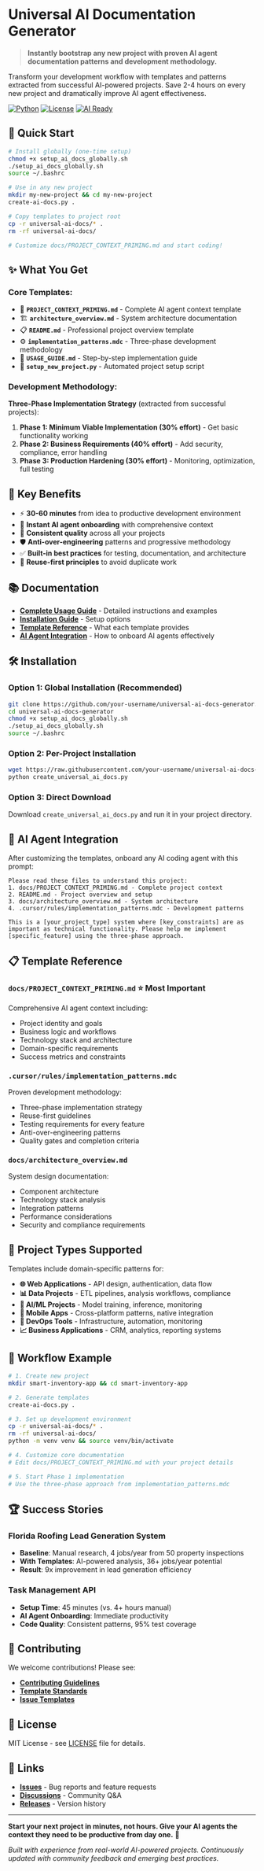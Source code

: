 # Universal AI Documentation Generator

> **Instantly bootstrap any new project with proven AI agent documentation patterns and development methodology.**

Transform your development workflow with templates and patterns extracted from successful AI-powered projects. Save 2-4 hours on every new project and dramatically improve AI agent effectiveness.

[![Python](https://img.shields.io/badge/Python-3.8+-blue.svg)](https://python.org)
[![License](https://img.shields.io/badge/License-MIT-green.svg)](LICENSE)
[![AI Ready](https://img.shields.io/badge/AI-Ready-orange.svg)](docs)

## 🚀 **Quick Start**

```bash
# Install globally (one-time setup)
chmod +x setup_ai_docs_globally.sh
./setup_ai_docs_globally.sh
source ~/.bashrc

# Use in any new project
mkdir my-new-project && cd my-new-project
create-ai-docs.py .

# Copy templates to project root
cp -r universal-ai-docs/* .
rm -rf universal-ai-docs/

# Customize docs/PROJECT_CONTEXT_PRIMING.md and start coding!
```

## ✨ **What You Get**

### **Core Templates:**
- 📝 **`PROJECT_CONTEXT_PRIMING.md`** - Complete AI agent context template
- 🏗️ **`architecture_overview.md`** - System architecture documentation
- 📋 **`README.md`** - Professional project overview template
- ⚙️ **`implementation_patterns.mdc`** - Three-phase development methodology
- 📖 **`USAGE_GUIDE.md`** - Step-by-step implementation guide
- 🚀 **`setup_new_project.py`** - Automated project setup script

### **Development Methodology:**
**Three-Phase Implementation Strategy** (extracted from successful projects):
1. **Phase 1: Minimum Viable Implementation (30% effort)** - Get basic functionality working
2. **Phase 2: Business Requirements (40% effort)** - Add security, compliance, error handling  
3. **Phase 3: Production Hardening (30% effort)** - Monitoring, optimization, full testing

## 🎯 **Key Benefits**

- ⚡ **30-60 minutes** from idea to productive development environment
- 🤖 **Instant AI agent onboarding** with comprehensive context
- 📏 **Consistent quality** across all your projects
- 🛡️ **Anti-over-engineering** patterns and progressive methodology
- ✅ **Built-in best practices** for testing, documentation, and architecture
- 🔄 **Reuse-first principles** to avoid duplicate work

## 📚 **Documentation**

- **[Complete Usage Guide](HOW_TO_USE_AI_DOCS_GENERATOR.md)** - Detailed instructions and examples
- **[Installation Guide](#installation)** - Setup options
- **[Template Reference](#template-reference)** - What each template provides
- **[AI Agent Integration](#ai-agent-integration)** - How to onboard AI agents effectively

## 🛠️ **Installation**

### **Option 1: Global Installation (Recommended)**
```bash
git clone https://github.com/your-username/universal-ai-docs-generator.git
cd universal-ai-docs-generator
chmod +x setup_ai_docs_globally.sh
./setup_ai_docs_globally.sh
source ~/.bashrc
```

### **Option 2: Per-Project Installation**
```bash
wget https://raw.githubusercontent.com/your-username/universal-ai-docs-generator/main/create_universal_ai_docs.py
python create_universal_ai_docs.py
```

### **Option 3: Direct Download**
Download `create_universal_ai_docs.py` and run it in your project directory.

## 🤖 **AI Agent Integration**

After customizing the templates, onboard any AI coding agent with this prompt:

```
Please read these files to understand this project:
1. docs/PROJECT_CONTEXT_PRIMING.md - Complete project context
2. README.md - Project overview and setup
3. docs/architecture_overview.md - System architecture
4. .cursor/rules/implementation_patterns.mdc - Development patterns

This is a [your_project_type] system where [key_constraints] are as important as technical functionality. Please help me implement [specific_feature] using the three-phase approach.
```

## 📋 **Template Reference**

### **`docs/PROJECT_CONTEXT_PRIMING.md`** ⭐ **Most Important**
Comprehensive AI agent context including:
- Project identity and goals
- Business logic and workflows  
- Technology stack and architecture
- Domain-specific requirements
- Success metrics and constraints

### **`.cursor/rules/implementation_patterns.mdc`**
Proven development methodology:
- Three-phase implementation strategy
- Reuse-first guidelines
- Testing requirements for every feature
- Anti-over-engineering patterns
- Quality gates and completion criteria

### **`docs/architecture_overview.md`**
System design documentation:
- Component architecture
- Technology stack analysis
- Integration patterns
- Performance considerations
- Security and compliance requirements

## 🎨 **Project Types Supported**

Templates include domain-specific patterns for:

- **🌐 Web Applications** - API design, authentication, data flow
- **📊 Data Projects** - ETL pipelines, analysis workflows, compliance
- **🤖 AI/ML Projects** - Model training, inference, monitoring
- **📱 Mobile Apps** - Cross-platform patterns, native integration
- **🔧 DevOps Tools** - Infrastructure, automation, monitoring
- **📈 Business Applications** - CRM, analytics, reporting systems

## 🔄 **Workflow Example**

```bash
# 1. Create new project
mkdir smart-inventory-app && cd smart-inventory-app

# 2. Generate templates
create-ai-docs.py .

# 3. Set up development environment  
cp -r universal-ai-docs/* .
rm -rf universal-ai-docs/
python -m venv venv && source venv/bin/activate

# 4. Customize core documentation
# Edit docs/PROJECT_CONTEXT_PRIMING.md with your project details

# 5. Start Phase 1 implementation
# Use the three-phase approach from implementation_patterns.mdc
```

## 🏆 **Success Stories**

### **Florida Roofing Lead Generation System**
- **Baseline**: Manual research, 4 jobs/year from 50 property inspections  
- **With Templates**: AI-powered analysis, 36+ jobs/year potential
- **Result**: 9x improvement in lead generation efficiency

### **Task Management API**
- **Setup Time**: 45 minutes (vs. 4+ hours manual)
- **AI Agent Onboarding**: Immediate productivity
- **Code Quality**: Consistent patterns, 95% test coverage

## 🤝 **Contributing**

We welcome contributions! Please see:
- **[Contributing Guidelines](CONTRIBUTING.md)** 
- **[Template Standards](docs/TEMPLATE_STANDARDS.md)**
- **[Issue Templates](.github/ISSUE_TEMPLATE/)**

## 📄 **License**

MIT License - see [LICENSE](LICENSE) file for details.

## 🔗 **Links**

- **[Issues](https://github.com/your-username/universal-ai-docs-generator/issues)** - Bug reports and feature requests
- **[Discussions](https://github.com/your-username/universal-ai-docs-generator/discussions)** - Community Q&A
- **[Releases](https://github.com/your-username/universal-ai-docs-generator/releases)** - Version history

---

**Start your next project in minutes, not hours. Give your AI agents the context they need to be productive from day one.** 🚀

*Built with experience from real-world AI-powered projects. Continuously updated with community feedback and emerging best practices.* 